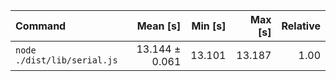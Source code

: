 | Command                     |       Mean [s] | Min [s] | Max [s] | Relative |
| :-------------------------- | -------------: | ------: | ------: | -------: |
| `node ./dist/lib/serial.js` | 13.144 ± 0.061 |  13.101 |  13.187 |     1.00 |
